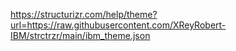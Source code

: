 https://structurizr.com/help/theme?url=https://raw.githubusercontent.com/XReyRobert-IBM/strctrzr/main/ibm_theme.json
